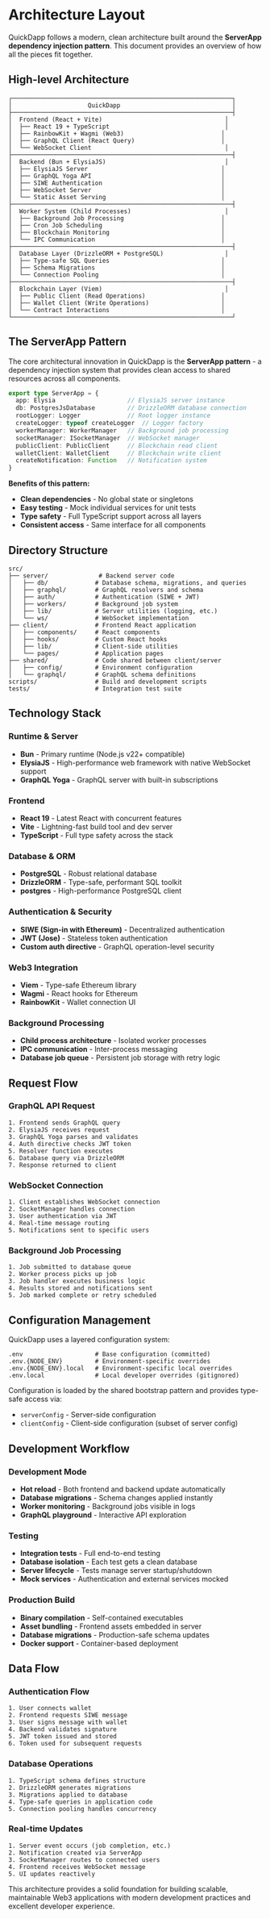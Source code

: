 # Architecture Layout

QuickDapp follows a modern, clean architecture built around the **ServerApp dependency injection pattern**. This document provides an overview of how all the pieces fit together.

## High-level Architecture

```
┌─────────────────────────────────────────────────────────────┐
│                     QuickDapp                               │
├─────────────────────────────────────────────────────────────┤
│  Frontend (React + Vite)                                  │
│  ├── React 19 + TypeScript                                │
│  ├── RainbowKit + Wagmi (Web3)                           │
│  ├── GraphQL Client (React Query)                        │
│  └── WebSocket Client                                     │
├─────────────────────────────────────────────────────────────┤
│  Backend (Bun + ElysiaJS)                                 │
│  ├── ElysiaJS Server                                     │
│  ├── GraphQL Yoga API                                    │
│  ├── SIWE Authentication                                 │
│  ├── WebSocket Server                                    │
│  └── Static Asset Serving                                │
├─────────────────────────────────────────────────────────────┤
│  Worker System (Child Processes)                          │
│  ├── Background Job Processing                           │
│  ├── Cron Job Scheduling                                 │
│  ├── Blockchain Monitoring                               │
│  └── IPC Communication                                   │
├─────────────────────────────────────────────────────────────┤
│  Database Layer (DrizzleORM + PostgreSQL)                 │
│  ├── Type-safe SQL Queries                               │
│  ├── Schema Migrations                                   │
│  └── Connection Pooling                                  │
├─────────────────────────────────────────────────────────────┤
│  Blockchain Layer (Viem)                                  │
│  ├── Public Client (Read Operations)                     │
│  ├── Wallet Client (Write Operations)                    │
│  └── Contract Interactions                               │
└─────────────────────────────────────────────────────────────┘
```

## The ServerApp Pattern

The core architectural innovation in QuickDapp is the **ServerApp pattern** - a dependency injection system that provides clean access to shared resources across all components.

```typescript
export type ServerApp = {
  app: Elysia                    // ElysiaJS server instance
  db: PostgresJsDatabase         // DrizzleORM database connection
  rootLogger: Logger             // Root logger instance
  createLogger: typeof createLogger  // Logger factory
  workerManager: WorkerManager   // Background job processing
  socketManager: ISocketManager  // WebSocket manager
  publicClient: PublicClient     // Blockchain read client
  walletClient: WalletClient     // Blockchain write client
  createNotification: Function   // Notification system
}
```

**Benefits of this pattern:**
* **Clean dependencies** - No global state or singletons
* **Easy testing** - Mock individual services for unit tests
* **Type safety** - Full TypeScript support across all layers
* **Consistent access** - Same interface for all components

## Directory Structure

```
src/
├── server/              # Backend server code
│   ├── db/             # Database schema, migrations, and queries
│   ├── graphql/        # GraphQL resolvers and schema
│   ├── auth/           # Authentication (SIWE + JWT)
│   ├── workers/        # Background job system
│   ├── lib/            # Server utilities (logging, etc.)
│   └── ws/             # WebSocket implementation
├── client/             # Frontend React application
│   ├── components/     # React components
│   ├── hooks/          # Custom React hooks
│   ├── lib/            # Client-side utilities
│   └── pages/          # Application pages
├── shared/             # Code shared between client/server
│   ├── config/         # Environment configuration
│   └── graphql/        # GraphQL schema definitions
scripts/                # Build and development scripts
tests/                  # Integration test suite
```

## Technology Stack

### Runtime & Server
* **Bun** - Primary runtime (Node.js v22+ compatible)
* **ElysiaJS** - High-performance web framework with native WebSocket support
* **GraphQL Yoga** - GraphQL server with built-in subscriptions

### Frontend
* **React 19** - Latest React with concurrent features
* **Vite** - Lightning-fast build tool and dev server
* **TypeScript** - Full type safety across the stack

### Database & ORM
* **PostgreSQL** - Robust relational database
* **DrizzleORM** - Type-safe, performant SQL toolkit
* **postgres** - High-performance PostgreSQL client

### Authentication & Security
* **SIWE (Sign-in with Ethereum)** - Decentralized authentication
* **JWT (Jose)** - Stateless token authentication
* **Custom auth directive** - GraphQL operation-level security

### Web3 Integration
* **Viem** - Type-safe Ethereum library
* **Wagmi** - React hooks for Ethereum
* **RainbowKit** - Wallet connection UI

### Background Processing
* **Child process architecture** - Isolated worker processes
* **IPC communication** - Inter-process messaging
* **Database job queue** - Persistent job storage with retry logic

## Request Flow

### GraphQL API Request
```
1. Frontend sends GraphQL query
2. ElysiaJS receives request
3. GraphQL Yoga parses and validates
4. Auth directive checks JWT token
5. Resolver function executes
6. Database query via DrizzleORM
7. Response returned to client
```

### WebSocket Connection
```
1. Client establishes WebSocket connection
2. SocketManager handles connection
3. User authentication via JWT
4. Real-time message routing
5. Notifications sent to specific users
```

### Background Job Processing
```
1. Job submitted to database queue
2. Worker process picks up job
3. Job handler executes business logic
4. Results stored and notifications sent
5. Job marked complete or retry scheduled
```

## Configuration Management

QuickDapp uses a layered configuration system:

```
.env                    # Base configuration (committed)
.env.{NODE_ENV}         # Environment-specific overrides
.env.{NODE_ENV}.local   # Environment-specific local overrides
.env.local              # Local developer overrides (gitignored)
```

Configuration is loaded by the shared bootstrap pattern and provides type-safe access via:
* `serverConfig` - Server-side configuration
* `clientConfig` - Client-side configuration (subset of server config)

## Development Workflow

### Development Mode
* **Hot reload** - Both frontend and backend update automatically
* **Database migrations** - Schema changes applied instantly
* **Worker monitoring** - Background jobs visible in logs
* **GraphQL playground** - Interactive API exploration

### Testing
* **Integration tests** - Full end-to-end testing
* **Database isolation** - Each test gets a clean database
* **Server lifecycle** - Tests manage server startup/shutdown
* **Mock services** - Authentication and external services mocked

### Production Build
* **Binary compilation** - Self-contained executables
* **Asset bundling** - Frontend assets embedded in server
* **Database migrations** - Production-safe schema updates
* **Docker support** - Container-based deployment

## Data Flow

### Authentication Flow
```
1. User connects wallet
2. Frontend requests SIWE message
3. User signs message with wallet
4. Backend validates signature
5. JWT token issued and stored
6. Token used for subsequent requests
```

### Database Operations
```
1. TypeScript schema defines structure
2. DrizzleORM generates migrations
3. Migrations applied to database
4. Type-safe queries in application code
5. Connection pooling handles concurrency
```

### Real-time Updates
```
1. Server event occurs (job completion, etc.)
2. Notification created via ServerApp
3. SocketManager routes to connected users
4. Frontend receives WebSocket message
5. UI updates reactively
```

This architecture provides a solid foundation for building scalable, maintainable Web3 applications with modern development practices and excellent developer experience.
